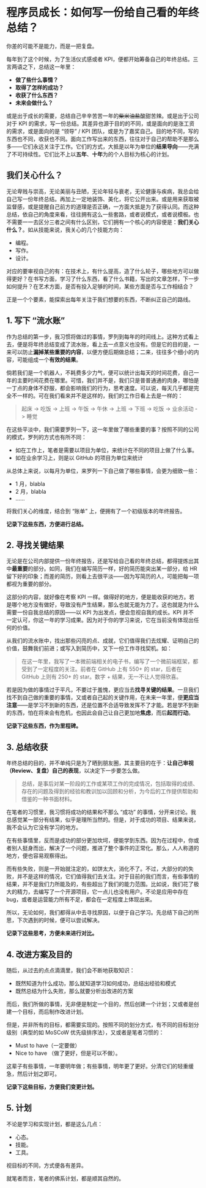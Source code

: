 # 程序员成长：如何写一份给自己看的年终总结？

你差的可能不是能力，而是一把复盘。

每年到了这个时候，为了生活仪式感或者 KPI，便都开始筹备自己的年终总结。三言两语之下，总结这一年里：

 - **做了些什么事情？**
 - **取得了怎样的成功？**
 - **收获了什么东西？**
 - **未来会做什么？**

或是出于成长的需要，总结自己辛辛苦苦一年的~~柴米油盐~~酸甜苦辣。或是出于公司对于 KPI 的需求，写一份总结。其差异也源于目的的不同，或是面向的是涨工资的需求，或是面向的是 “领导” / KPI 团队，或是为了嘉奖自己。目的地不同，写的东西也不同，收获也不同。面向工作写出来的东西，往往对于自己的帮助不是那么多——它们永远关注于工作。它们的方式，大抵是以年为单位的**结果导向**——充满了不可持续性。它们比不上以**五年**、**十年**为的个人目标为核心的计划。

## 我们关心什么？

无论卑贱与崇高，无论美丽与丑陋，无论年轻与衰老，无论健康与疾病，我总会给自己写一份年终总结。再加上一定地装饰、美化，将它公开出来。或是用来获取被监督感，或是提醒自己前方的道理是否正确，一方面大抵是为了获得认同。而这种总结，依自己的角度来看，往往拥有这么一些套路，或者说模式，或者说模板。也不需要一一去区分三者之间有什么区别，它们拥有一个核心的内容便是：**我们关心什么？**。如从技能来说，我关心的几个技能方向：

 - 编程。
 - 写作。
 - 设计。

对应的要审视自己的有：在技术上，有什么提高，造了什么轮子，哪些地方可以做得更好？在书写方面，学习了什么东西，看了什么书籍，写出的文章怎样，下一步如何提升？在艺术方面，是否有投入足够的时间，某些方面是否与工作相结合？

正是一个个要素，能探索出每年关注于我们想要的东西，不断纠正自己的路线。

## 1. 写下 “流水账”

作为总结的第一步，我习惯将做过的事情，罗列到每年的时间线上。这种方式看上去，便是将年终总结变成了流水账，看上去一点意义也没有。但是它的目的是，一来可以防止**漏掉某些重要的内容**，以便方便后期做总结；二来，往往多个细小的内容，可能组成一个**有效的结果**。

倘若我们是一个机器人，不耗费多少力气，便可以统计出每天的时间花费，自己一年的主要时间花费在哪里。可惜，我们并不是，我们只是普普通通的肉身，哪怕是一丁点的身体不舒服，都会影响我们的行为，思考速度。可以说，每天几乎都是完全不一样的。可在我们看来并不是这样的，我们的工作日看上去是一样的：

> 起床 -> 吃饭 -> 上班 -> 午饭 -> 午休 -> 上班 -> 下班 -> 吃饭 -> 业余活动 -> 睡觉

在这些平淡中，我们需要罗列一下，这一年里做了哪些重要的事？按照不同的公司的模式，罗列的方式也有所不同：

 - 如在工作上，笔者是需要以项目为单位，来统计在不同的项目上做了什么事。
 - 如在业余学习上，则是以 GitHub 的项目为单位来统计

从总体上来说，以每月为单位，来罗列一下自己做了哪些事情，会更为细致一些：

- 1 月，blabla
 - 2 月，blabla
 - ……

将我们关心的维度，结合到 “账单” 上，便拥有了一个初级版本的年终报告。

**记录下这些东西，方便进行总结。**

## 2. 寻找关键结果

无论是在公司内部提供一份年终报告，还是写给自己看的年终总结，都得提炼出其中**最重要**的部分。如同，我们在编写简历一样，好的简历能突出某一部分，给 HR 留下好的印象；而差的简历，则看上去很平淡——因为写简历的人，可能把每一项都视为重要的部分。

这部分的内容，就好像在考察 KPI 一样。做得好的地方，便是能收获的地方。若是哪个地方没有做好，导致没有产生结果，那么也就无能为力了。这也就是为什么需要一份自我总结的原因——以 KPI 为出发点，便会忽视自我的成长。KPI 并不一定认可，你这一年的学习成果。因为对于你的学习来说，它在当前没有体现出任何的价值。

从我们的流水账中，找出那些闪亮的点、成就，它们值得我们去炫耀、证明自己的价值，鼓舞我们前进；或写入到简历中，又下一份工作寻找契机。如：

> 在这一年里，我写了一本微前端相关的电子书，编写了一个微前端框架，都受到了一定程度的关注。前者在 GitHub 上有 550+ 的 star，后者在 GitHub 上则有 250+ 的 star。数字 + 结果，无一不让人觉得欣喜。

若是因为做的事情过于平凡，不要过于羞愧，更应当去**找寻关键的结果**。一旦我们找不到自己做的重要的事情，又或者自己起的关键作用，在未来一年里，便**更应当注意**——是学习不到新的东西，还是位置不合适导致发挥不了才能。若是学不到新的东西，怕在将来会有危机，也因此会自己让自己更加地**焦虑**，而后**起而行动**。

**记录下这些东西，作为里程碑。**

## 3. 总结收获

年终总结的目的，并不单纯只是为了晒到朋友圈，其主要目的在于：**让自己审视（Review、复盘）自己的表现**，以决定下一步要怎么做。

> 总结，是事后对某一阶段的工作或某项工作的完成情况，包括取得的成绩、存在的问题及得到的经验和教训加以回顾和分析，为今后的工作提供帮助和借鉴的一种书面材料。

在笔者的习惯里，我习惯将成功的结果和不那么 “成功” 的事情，分开来讨论。我总感觉某一部分有结果，似乎是理所当然的。但是，对于成功的项目、结果来说，我不会认为它没有学习的地方。

在有些事情里，反而是成功的部分更加坎坷，便能学到东西。因为在过程中，你或者别人挺身而出，解决了一个问题，推进了整个事件的正常化。那么，人人称道的地方，便也容易观察得出。

而有些失败，则是一开始就注定的，如饼太大，消化不了。不过，大部分的的失败，并不是这样的情况，它们值得我们去关注。对于目前的我们而言，有些事情的结果，并不是我们力所能及的，有些超出了我们的能力范围。比如说，我们花了极大的精力，去编写了一个开源项目，它一点儿也没有用户。不论是应用中存在 bug，或者是运营能力所有不足，都会在一定程度上体现出来。

所以，无论如何，我们都得从中去寻找原因，以便于自己学习。先总结下自己的所思，下次遇到的时候，便可以尝试解决。

**记录下这些思考，方便未来进行对比。**

## 4. 改进方案及目的

随后，从过去的点点滴滴里，我们会不断地获取知识：

 - 既然知道为什么成功，那么就知道学习如何成功，总结出经验和模式
 - 既然总结为什么失败，那么就要分析出改进的方案

而后，我们所做的事情，无非便是制定一个目的，然后创建一个计划；又或者是创建一个目标，而后制作改进计划。

但是，并非所有的目标，都需要实现的。按照不同的划分方式，有不同的目标划分级别（典型的如 MoSCoW 优先级排序法），又或者是笔者习惯的：

 - Must to have（一定要做）
 - Nice to have （做了更好，但是可以不做）。

这辈子有些事情，一年要明年做；有些事情，明年更了更好。分清它们的轻重缓急，然后计划之即可。

**记录下这些目标，方便我们变更计划。**

## 5. 计划

不论是学习和实现计划，都是这么几点：

 - 心态。
 - 技能。
 - 工具。

视目标的不同，方式便各有差异。



就笔者而言，笔者的佛系计划，都是顺其自然的。
